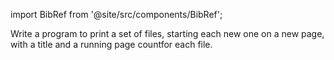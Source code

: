 import BibRef from '@site/src/components/BibRef';

Write a program to print a set of files, starting each new one on a
new page, with a title and a running page countfor each file. <BibRef id='KR1988' pages='p. 165'></BibRef>